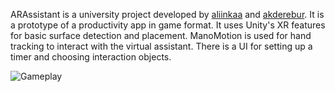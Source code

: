ARAssistant is a university project developed by [aliinkaa](https://github.com/aliinkaa) and [akderebur](https://github.com/akderebur). It is a prototype of a productivity app in game format. It uses Unity's XR features for basic surface detection and placement. ManoMotion is used for hand tracking to interact with the virtual assistant. There is a UI for setting up a timer and choosing interaction objects.


![Gameplay](https://i.ibb.co/ZB93GZ6/arassistant-play.gif)
